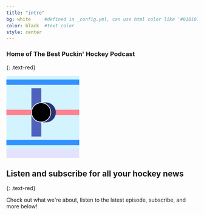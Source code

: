 ```yaml
---
title: "intro"
bg: white     #defined in _config.yml, can use html color like '#010101'
color: black  #text color
style: center
---
```


### Home of The Best Puckin' Hockey Podcast
{: .text-red}

<span class="fa-stack subtlecircle" style="font-size:100px; background:rgba(0,0,255,0.1)">
  <img class="circle" src="/img/android-chrome-192x192.png" Alt="Best Puckin' Logo">
  <i class="fa fa-circle fa-stack-2x text-blue"></i>
</span>

## Listen and subscribe for all your hockey news
{: .text-red}

Check out what we're about, listen to the latest episode, subscribe, and more below!
